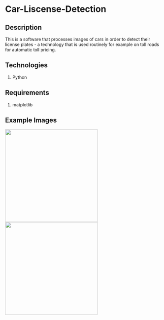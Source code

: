 # Car-Liscense-Detection

## Description
This is a software that processes images of cars in order to detect their license plates - a technology that is used routinely for example on toll roads for automatic toll pricing.

## Technologies
1. Python

## Requirements
1. matplotlib

## Example Images
<img src= "https://user-images.githubusercontent.com/88303440/197385558-1cc78724-ba9f-4938-b420-12db9d3af870.png" width="300px" height= "300px">
<img src= "https://user-images.githubusercontent.com/88303440/197385856-3fbf9669-c82e-46e3-864e-8676e1b755fd.png" width="300px" height= "300px">

